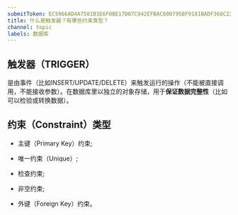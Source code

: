 ```yaml
---
submitToken: EC5966AD4A7501B1E6F0BE17D07C942EFBAC600795BF9181BADF368C226B472C
title: 什么是触发器？有哪些约束类型？
channel: topic
labels: 数据库
---
```


## 触发器（TRIGGER）

是由事件（比如INSERT/UPDATE/DELETE）来触发运行的操作（不能被直接调用，不能接收参数）。在数据库里以独立的对象存储，用于**保证数据完整性**（比如可以检验或转换数据）。

## 约束（Constraint）类型

- 主键（Primary Key）约束;

- 唯一约束（Unique）;

- 检查约束;

- 非空约束;

- 外键（Foreign Key）约束。
